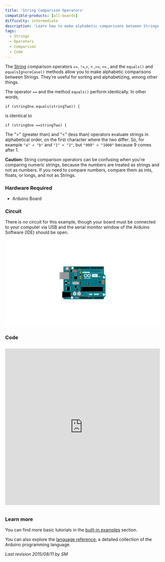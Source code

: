 ```yaml
---
title: 'String Comparison Operators'
compatible-products: [all-boards]
difficulty: intermediate
description: 'Learn how to make alphabetic comparisons between Strings. They are useful for sorting and alphabetizing, among other things.'
tags: 
  - Strings
  - Operators
  - Comparison
  - Code
---
```


The [String](https://www.arduino.cc/en/Reference/StringObject) comparison operators `==`, `!=`,`>`, `<` ,`>=`, `<=` , and the `equals()` and `equalsIgnoreCase()` methods allow you to make alphabetic comparisons between Strings. They're useful for sorting and alphabetizing, among other things.

The operator `==` and the method `equals()` perform identically. In other words,

```arduino
if (stringOne.equals(stringTwo)) {
```

is identical to

```arduino
if (stringOne ==stringTwo) {
```

The ">" (greater than) and "<" (less than) operators evaluate strings in alphabetical order, on the first character where the two differ. So, for example `"a" < "b"` and `"1" < "2"`, but `"999" > "1000"` because 9 comes after 1.

**Caution:**
String comparison operators can be confusing when you're comparing numeric strings, because the numbers are treated as strings and not as numbers.  If you need to compare numbers, compare them as ints, floats, or longs, and not as Strings.

### Hardware Required

- Arduino Board

### Circuit

There is no circuit for this example, though your board must be connected to your computer via USB and the serial monitor window of the Arduino Software (IDE) should be open.

![](assets/circuit.png)


### Code

<iframe src='https://create.arduino.cc/example/builtin/08.Strings%5CStringComparisonOperators/StringComparisonOperators/preview?embed&snippet' style='height:510px;width:100%;margin:10px 0' frameborder='0'></iframe>

### Learn more

You can find more basic tutorials in the [built-in examples](/built-in-examples) section.

You can also explore the [language reference](https://www.arduino.cc/reference/en/), a detailed collection of the Arduino programming language.

*Last revision 2015/08/11 by SM*